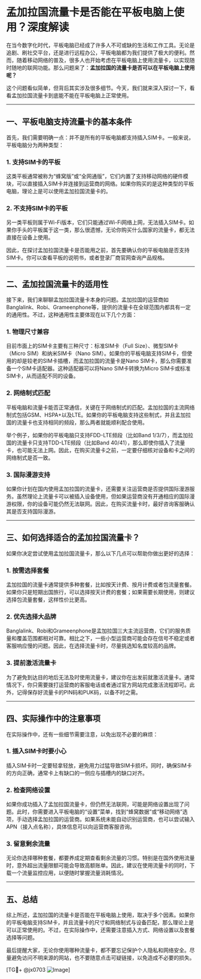 # 孟加拉国流量卡是否能在平板电脑上使用？深度解读

在当今数字化时代，平板电脑已经成了许多人不可或缺的生活和工作工具。无论是追剧、刷社交平台，还是进行远程办公，平板电脑都为我们提供了极大的便利。然而，随着移动网络的普及，很多人也开始考虑在平板电脑上使用流量卡，以实现随时随地的联网功能。那么问题来了：**孟加拉国的流量卡是否可以在平板电脑上使用呢？**

这个问题看似简单，但背后其实涉及很多细节。今天，我们就来深入探讨一下，看看孟加拉国流量卡到底能不能在平板电脑上正常使用。

---

## 一、平板电脑支持流量卡的基本条件

首先，我们需要明确一点：并不是所有的平板电脑都支持插入SIM卡。一般来说，平板电脑分为两种类型：

### 1. **支持SIM卡的平板**
这类平板通常被称为“蜂窝版”或“全网通版”，它们内置了支持移动网络的硬件模块，可以直接插入SIM卡并连接到运营商的网络。如果你购买的是这种类型的平板电脑，理论上是可以使用孟加拉国流量卡的。

### 2. **不支持SIM卡的平板**
另一类平板则属于Wi-Fi版本，它们只能通过Wi-Fi网络上网，无法插入SIM卡。如果你手头的平板属于这一类，那么很遗憾，无论你购买什么国家的流量卡，都无法直接在设备上使用。

因此，在探讨孟加拉国流量卡是否能用之前，首先要确认你的平板电脑是否支持SIM卡。你可以查看平板的说明书，或者登录厂商官网查询产品规格。

---

## 二、孟加拉国流量卡的适用性

接下来，我们来聊聊孟加拉国流量卡本身的问题。孟加拉国的运营商如Banglalink、Robi、Grameenphone等，提供的流量卡在全球范围内都具有一定的通用性。不过，这种通用性主要体现在以下几个方面：

### 1. **物理尺寸兼容**
目前市面上的SIM卡主要有三种尺寸：标准SIM卡（Full Size）、微型SIM卡（Micro SIM）和纳米SIM卡（Nano SIM）。如果你的平板电脑支持SIM卡，但使用的却是较老的SIM卡插槽，而孟加拉国的流量卡是Nano SIM卡，那么你需要准备一个SIM卡适配器。这种适配器可以将Nano SIM卡转换为Micro SIM卡或标准SIM卡，从而适配不同的设备。

### 2. **网络制式匹配**
平板电脑和流量卡能否正常通信，关键在于网络制式的匹配。孟加拉国的主流网络制式包括GSM、HSPA+以及LTE。如果你的平板电脑支持这些制式，并且孟加拉国的流量卡也支持相同的频段，那么两者就能顺利配合使用。

举个例子，如果你的平板电脑只支持FDD-LTE频段（比如Band 1/3/7），而孟加拉国的流量卡只支持TDD-LTE频段（比如Band 40/41），那么即使你插入了流量卡，也可能无法上网。因此，在购买流量卡之前，一定要仔细核对设备和卡之间的网络制式是否一致。

### 3. **国际漫游支持**
如果你计划在国内使用孟加拉国的流量卡，还需要关注运营商是否提供国际漫游服务。虽然理论上流量卡可以被插入设备使用，但如果运营商没有开通相应的国际漫游权限，你的设备可能仍然无法联网。因此，在购买流量卡时，最好咨询客服确认其是否支持国际漫游。

---

## 三、如何选择适合的孟加拉国流量卡？

如果你决定尝试使用孟加拉国流量卡，那么以下几点可以帮助你做出更好的选择：

### 1. **按需选择套餐**
孟加拉国的流量卡通常提供多种套餐，比如按天计费、按月计费或者包流量套餐。如果你只是短期出国旅行，可以选择按天计费的套餐；如果需要长期使用，则建议选择包流量套餐，这样性价比更高。

### 2. **优先选择大品牌**
Banglalink、Robi和Grameenphone是孟加拉国三大主流运营商，它们的服务质量和覆盖范围都相对可靠。相比之下，一些小型运营商可能会存在信号不稳定或者客服响应慢的问题。因此，在选择流量卡时，尽量挑选知名度较高的品牌。

### 3. **提前激活流量卡**
为了避免到达目的地后无法及时使用流量卡，建议你在出发前就激活流量卡。通常情况下，你只需要拨打运营商的客服电话或者通过官方网站完成激活流程即可。此外，记得保存好流量卡的PIN码和PUK码，以备不时之需。

---

## 四、实际操作中的注意事项

在实际操作中，还有一些细节需要注意，以免出现不必要的麻烦：

### 1. **插入SIM卡时要小心**
插入SIM卡时一定要轻拿轻放，避免用力过猛导致SIM卡损坏。同时，确保SIM卡的方向正确，通常卡上有缺口的一侧应与插槽内的缺口对齐。

### 2. **检查网络设置**
如果你成功插入了孟加拉国流量卡，但仍然无法联网，可能是网络设置出现了问题。此时，你需要进入平板电脑的“设置”菜单，找到“蜂窝数据”或“移动网络”选项，手动选择孟加拉国的运营商。如果系统未能自动识别运营商，也可以尝试输入APN（接入点名称），具体信息可以向运营商客服咨询。

### 3. **留意剩余流量**
无论你选择哪种套餐，都要养成定期查看剩余流量的习惯。特别是在国外使用流量时，意外超出流量限额可能会导致高额账单。因此，建议在使用流量卡的同时，下载一个流量监控应用，以便随时掌握流量消耗情况。

---

## 五、总结

综上所述，孟加拉国的流量卡是否能在平板电脑上使用，取决于多个因素。如果你的平板电脑支持SIM卡，并且流量卡的尺寸和网络制式与设备匹配，那么理论上是可以正常使用的。不过，在实际操作中，还需要注意插入方式、网络设置以及套餐选择等问题。

最后提醒大家，无论你使用哪种流量卡，都不要忘记保护个人隐私和网络安全。尽量避免访问不明来源的网站，也不要随意点击可疑链接，以免造成不必要的损失。

[TG💪+ @jx0703 ![Image](https://github.com/user-attachments/assets/dbca1d08-cadb-493c-b0ec-ad6f7a83f270)]